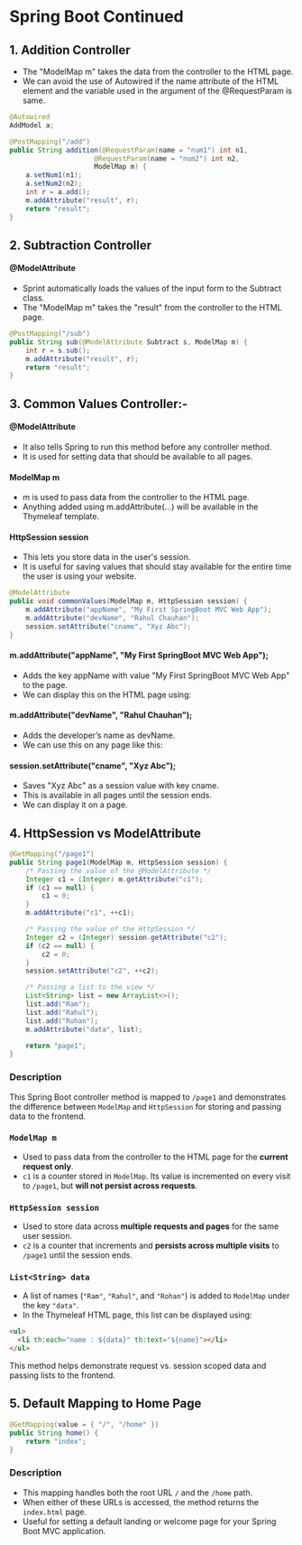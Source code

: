 # Spring Boot Continued

## 1. Addition Controller
- The "ModelMap m" takes the data from the controller to the HTML page.
- We can avoid the use of Autowired if the name attribute of the HTML element and 
  the variable used in the argument of the @RequestParam is same.

```java
@Autowired
AddModel a;

@PostMapping("/add")
public String addition(@RequestParam(name = "num1") int n1, 
					 @RequestParam(name = "num2") int n2, 
					 ModelMap m) {
	a.setNum1(n1);
	a.setNum2(n2);
	int r = a.add();
	m.addAttribute("result", r);
	return "result";
}
```


## 2. Subtraction Controller
#### @ModelAttribute 
- Sprint automatically loads the values of the input form to the Subtract class.
- The "ModelMap m" takes the "result" from the controller to the HTML page.

```java
@PostMapping("/sub")
public String sub(@ModelAttribute Subtract s, ModelMap m) {
	int r = s.sub();
	m.addAttribute("result", r);
	return "result";
}
```


## 3. Common Values Controller:-
#### @ModelAttribute
- It also tells Spring to run this method before any controller method.
- It is used for setting data that should be available to all pages.

#### ModelMap m
- m is used to pass data from the controller to the HTML page.
- Anything added using m.addAttribute(...) will be available in the Thymeleaf template.

#### HttpSession session
- This lets you store data in the user's session.
- It is useful for saving values that should stay available for the entire time the user is using your website.

```java
@ModelAttribute
public void commonValues(ModelMap m, HttpSession session) {
	m.addAttribute("appName", "My First SpringBoot MVC Web App");
	m.addAttribute("devName", "Rahul Chauhan");
	session.setAttribute("cname", "Xyz Abc");
}
```

#### m.addAttribute("appName", "My First SpringBoot MVC Web App");
- Adds the key appName with value "My First SpringBoot MVC Web App" to the page.
- We can display this on the HTML page using:

#### m.addAttribute("devName", "Rahul Chauhan");
- Adds the developer’s name as devName.
- We can use this on any page like this:

#### session.setAttribute("cname", "Xyz Abc");
- Saves "Xyz Abc" as a session value with key cname.
- This is available in all pages until the session ends.
- We can display it on a page.


## 4. HttpSession vs ModelAttribute

```java
@GetMapping("/page1")
public String page1(ModelMap m, HttpSession session) {
	/* Passing the value of the @ModelAttribute */
	Integer c1 = (Integer) m.getAttribute("c1");
	if (c1 == null) {
		c1 = 0;
	}
	m.addAttribute("c1", ++c1);

	/* Passing the value of the HttpSession */
	Integer c2 = (Integer) session.getAttribute("c2");
	if (c2 == null) {
		c2 = 0;
	}
	session.setAttribute("c2", ++c2);

	/* Passing a list to the view */
	List<String> list = new ArrayList<>();
	list.add("Ram");
	list.add("Rahul");
	list.add("Rohan");
	m.addAttribute("data", list);

	return "page1";
}
```

### Description
This Spring Boot controller method is mapped to `/page1` and demonstrates the difference between `ModelMap` and 
`HttpSession` for storing and passing data to the frontend.

### `ModelMap m`
* Used to pass data from the controller to the HTML page for the **current request only**.
* `c1` is a counter stored in `ModelMap`. Its value is incremented on every visit to `/page1`, but **will not persist across requests**.

### `HttpSession session`
* Used to store data across **multiple requests and pages** for the same user session.
* `c2` is a counter that increments and **persists across multiple visits** to `/page1` until the session ends.

### `List<String> data`
* A list of names (`"Ram"`, `"Rahul"`, and `"Rohan"`) is added to `ModelMap` under the key `"data"`.
* In the Thymeleaf HTML page, this list can be displayed using:
```html
<ul>
  <li th:each="name : ${data}" th:text="${name}"></li>
</ul>
```
This method helps demonstrate request vs. session scoped data and passing lists to the frontend.


## 5. Default Mapping to Home Page

```java
@GetMapping(value = { "/", "/home" })
public String home() {
	return "index";
}
```

### Description

* This mapping handles both the root URL `/` and the `/home` path.
* When either of these URLs is accessed, the method returns the `index.html` page.
* Useful for setting a default landing or welcome page for your Spring Boot MVC application.





































